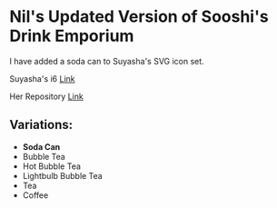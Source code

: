 Nil's Updated Version of Sooshi's Drink Emporium
=================================================

I have added a soda can to Suyasha's SVG icon set. 

Suyasha's i6 [Link](http://i6.cims.nyu.edu/~ss8403/drawing/assignment02/)

Her Repository [Link](https://github.com/suyasha0/emporium)

Variations: 
---------
- **Soda Can**
- Bubble Tea
- Hot Bubble Tea
- Lightbulb Bubble Tea
- Tea
- Coffee
